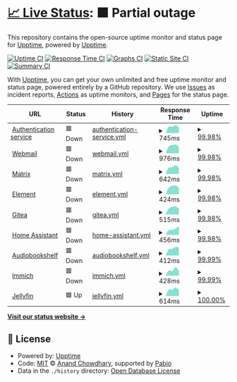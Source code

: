 # [📈 Live Status](https://uptime.nozomi.space): <!--live status--> **🟧 Partial outage**

This repository contains the open-source uptime monitor and status page for [Upptime](https://upptime.js.org), powered by [Upptime](https://github.com/upptime/upptime).

[![Uptime CI](https://github.com/mkopec/upptime/workflows/Uptime%20CI/badge.svg)](https://github.com/mkopec/upptime/actions?query=workflow%3A%22Uptime+CI%22)
[![Response Time CI](https://github.com/mkopec/upptime/workflows/Response%20Time%20CI/badge.svg)](https://github.com/mkopec/upptime/actions?query=workflow%3A%22Response+Time+CI%22)
[![Graphs CI](https://github.com/mkopec/upptime/workflows/Graphs%20CI/badge.svg)](https://github.com/mkopec/upptime/actions?query=workflow%3A%22Graphs+CI%22)
[![Static Site CI](https://github.com/mkopec/upptime/workflows/Static%20Site%20CI/badge.svg)](https://github.com/mkopec/upptime/actions?query=workflow%3A%22Static+Site+CI%22)
[![Summary CI](https://github.com/mkopec/upptime/workflows/Summary%20CI/badge.svg)](https://github.com/mkopec/upptime/actions?query=workflow%3A%22Summary+CI%22)

With [Upptime](https://upptime.js.org), you can get your own unlimited and free uptime monitor and status page, powered entirely by a GitHub repository. We use [Issues](https://github.com/upptime/upptime/issues) as incident reports, [Actions](https://github.com/mkopec/upptime/actions) as uptime monitors, and [Pages](https://uptime.nozomi.space) for the status page.

<!--start: status pages-->
<!-- This summary is generated by Upptime (https://github.com/upptime/upptime) -->
<!-- Do not edit this manually, your changes will be overwritten -->
<!-- prettier-ignore -->
| URL | Status | History | Response Time | Uptime |
| --- | ------ | ------- | ------------- | ------ |
| <img alt="" src="https://icons.duckduckgo.com/ip3/auth.nozomi.space.ico" height="13"> [Authentication service](https://auth.nozomi.space) | 🟥 Down | [authentication-service.yml](https://github.com/mkopec/upptime/commits/HEAD/history/authentication-service.yml) | <details><summary><img alt="Response time graph" src="./graphs/authentication-service/response-time-week.png" height="20"> 745ms</summary><br><a href="https://uptime.nozomi.space/history/authentication-service"><img alt="Response time 745" src="https://img.shields.io/endpoint?url=https%3A%2F%2Fraw.githubusercontent.com%2Fmkopec%2Fupptime%2FHEAD%2Fapi%2Fauthentication-service%2Fresponse-time.json"></a><br><a href="https://uptime.nozomi.space/history/authentication-service"><img alt="24-hour response time 745" src="https://img.shields.io/endpoint?url=https%3A%2F%2Fraw.githubusercontent.com%2Fmkopec%2Fupptime%2FHEAD%2Fapi%2Fauthentication-service%2Fresponse-time-day.json"></a><br><a href="https://uptime.nozomi.space/history/authentication-service"><img alt="7-day response time 745" src="https://img.shields.io/endpoint?url=https%3A%2F%2Fraw.githubusercontent.com%2Fmkopec%2Fupptime%2FHEAD%2Fapi%2Fauthentication-service%2Fresponse-time-week.json"></a><br><a href="https://uptime.nozomi.space/history/authentication-service"><img alt="30-day response time 745" src="https://img.shields.io/endpoint?url=https%3A%2F%2Fraw.githubusercontent.com%2Fmkopec%2Fupptime%2FHEAD%2Fapi%2Fauthentication-service%2Fresponse-time-month.json"></a><br><a href="https://uptime.nozomi.space/history/authentication-service"><img alt="1-year response time 745" src="https://img.shields.io/endpoint?url=https%3A%2F%2Fraw.githubusercontent.com%2Fmkopec%2Fupptime%2FHEAD%2Fapi%2Fauthentication-service%2Fresponse-time-year.json"></a></details> | <details><summary><a href="https://uptime.nozomi.space/history/authentication-service">99.98%</a></summary><a href="https://uptime.nozomi.space/history/authentication-service"><img alt="All-time uptime 99.98%" src="https://img.shields.io/endpoint?url=https%3A%2F%2Fraw.githubusercontent.com%2Fmkopec%2Fupptime%2FHEAD%2Fapi%2Fauthentication-service%2Fuptime.json"></a><br><a href="https://uptime.nozomi.space/history/authentication-service"><img alt="24-hour uptime 99.98%" src="https://img.shields.io/endpoint?url=https%3A%2F%2Fraw.githubusercontent.com%2Fmkopec%2Fupptime%2FHEAD%2Fapi%2Fauthentication-service%2Fuptime-day.json"></a><br><a href="https://uptime.nozomi.space/history/authentication-service"><img alt="7-day uptime 99.98%" src="https://img.shields.io/endpoint?url=https%3A%2F%2Fraw.githubusercontent.com%2Fmkopec%2Fupptime%2FHEAD%2Fapi%2Fauthentication-service%2Fuptime-week.json"></a><br><a href="https://uptime.nozomi.space/history/authentication-service"><img alt="30-day uptime 99.98%" src="https://img.shields.io/endpoint?url=https%3A%2F%2Fraw.githubusercontent.com%2Fmkopec%2Fupptime%2FHEAD%2Fapi%2Fauthentication-service%2Fuptime-month.json"></a><br><a href="https://uptime.nozomi.space/history/authentication-service"><img alt="1-year uptime 99.98%" src="https://img.shields.io/endpoint?url=https%3A%2F%2Fraw.githubusercontent.com%2Fmkopec%2Fupptime%2FHEAD%2Fapi%2Fauthentication-service%2Fuptime-year.json"></a></details>
| <img alt="" src="https://icons.duckduckgo.com/ip3/webmail.nozomi.space.ico" height="13"> [Webmail](https://webmail.nozomi.space) | 🟥 Down | [webmail.yml](https://github.com/mkopec/upptime/commits/HEAD/history/webmail.yml) | <details><summary><img alt="Response time graph" src="./graphs/webmail/response-time-week.png" height="20"> 976ms</summary><br><a href="https://uptime.nozomi.space/history/webmail"><img alt="Response time 976" src="https://img.shields.io/endpoint?url=https%3A%2F%2Fraw.githubusercontent.com%2Fmkopec%2Fupptime%2FHEAD%2Fapi%2Fwebmail%2Fresponse-time.json"></a><br><a href="https://uptime.nozomi.space/history/webmail"><img alt="24-hour response time 976" src="https://img.shields.io/endpoint?url=https%3A%2F%2Fraw.githubusercontent.com%2Fmkopec%2Fupptime%2FHEAD%2Fapi%2Fwebmail%2Fresponse-time-day.json"></a><br><a href="https://uptime.nozomi.space/history/webmail"><img alt="7-day response time 976" src="https://img.shields.io/endpoint?url=https%3A%2F%2Fraw.githubusercontent.com%2Fmkopec%2Fupptime%2FHEAD%2Fapi%2Fwebmail%2Fresponse-time-week.json"></a><br><a href="https://uptime.nozomi.space/history/webmail"><img alt="30-day response time 976" src="https://img.shields.io/endpoint?url=https%3A%2F%2Fraw.githubusercontent.com%2Fmkopec%2Fupptime%2FHEAD%2Fapi%2Fwebmail%2Fresponse-time-month.json"></a><br><a href="https://uptime.nozomi.space/history/webmail"><img alt="1-year response time 976" src="https://img.shields.io/endpoint?url=https%3A%2F%2Fraw.githubusercontent.com%2Fmkopec%2Fupptime%2FHEAD%2Fapi%2Fwebmail%2Fresponse-time-year.json"></a></details> | <details><summary><a href="https://uptime.nozomi.space/history/webmail">99.98%</a></summary><a href="https://uptime.nozomi.space/history/webmail"><img alt="All-time uptime 99.98%" src="https://img.shields.io/endpoint?url=https%3A%2F%2Fraw.githubusercontent.com%2Fmkopec%2Fupptime%2FHEAD%2Fapi%2Fwebmail%2Fuptime.json"></a><br><a href="https://uptime.nozomi.space/history/webmail"><img alt="24-hour uptime 99.98%" src="https://img.shields.io/endpoint?url=https%3A%2F%2Fraw.githubusercontent.com%2Fmkopec%2Fupptime%2FHEAD%2Fapi%2Fwebmail%2Fuptime-day.json"></a><br><a href="https://uptime.nozomi.space/history/webmail"><img alt="7-day uptime 99.98%" src="https://img.shields.io/endpoint?url=https%3A%2F%2Fraw.githubusercontent.com%2Fmkopec%2Fupptime%2FHEAD%2Fapi%2Fwebmail%2Fuptime-week.json"></a><br><a href="https://uptime.nozomi.space/history/webmail"><img alt="30-day uptime 99.98%" src="https://img.shields.io/endpoint?url=https%3A%2F%2Fraw.githubusercontent.com%2Fmkopec%2Fupptime%2FHEAD%2Fapi%2Fwebmail%2Fuptime-month.json"></a><br><a href="https://uptime.nozomi.space/history/webmail"><img alt="1-year uptime 99.98%" src="https://img.shields.io/endpoint?url=https%3A%2F%2Fraw.githubusercontent.com%2Fmkopec%2Fupptime%2FHEAD%2Fapi%2Fwebmail%2Fuptime-year.json"></a></details>
| <img alt="" src="https://icons.duckduckgo.com/ip3/matrix.nozomi.space.ico" height="13"> [Matrix](https://matrix.nozomi.space) | 🟥 Down | [matrix.yml](https://github.com/mkopec/upptime/commits/HEAD/history/matrix.yml) | <details><summary><img alt="Response time graph" src="./graphs/matrix/response-time-week.png" height="20"> 642ms</summary><br><a href="https://uptime.nozomi.space/history/matrix"><img alt="Response time 642" src="https://img.shields.io/endpoint?url=https%3A%2F%2Fraw.githubusercontent.com%2Fmkopec%2Fupptime%2FHEAD%2Fapi%2Fmatrix%2Fresponse-time.json"></a><br><a href="https://uptime.nozomi.space/history/matrix"><img alt="24-hour response time 642" src="https://img.shields.io/endpoint?url=https%3A%2F%2Fraw.githubusercontent.com%2Fmkopec%2Fupptime%2FHEAD%2Fapi%2Fmatrix%2Fresponse-time-day.json"></a><br><a href="https://uptime.nozomi.space/history/matrix"><img alt="7-day response time 642" src="https://img.shields.io/endpoint?url=https%3A%2F%2Fraw.githubusercontent.com%2Fmkopec%2Fupptime%2FHEAD%2Fapi%2Fmatrix%2Fresponse-time-week.json"></a><br><a href="https://uptime.nozomi.space/history/matrix"><img alt="30-day response time 642" src="https://img.shields.io/endpoint?url=https%3A%2F%2Fraw.githubusercontent.com%2Fmkopec%2Fupptime%2FHEAD%2Fapi%2Fmatrix%2Fresponse-time-month.json"></a><br><a href="https://uptime.nozomi.space/history/matrix"><img alt="1-year response time 642" src="https://img.shields.io/endpoint?url=https%3A%2F%2Fraw.githubusercontent.com%2Fmkopec%2Fupptime%2FHEAD%2Fapi%2Fmatrix%2Fresponse-time-year.json"></a></details> | <details><summary><a href="https://uptime.nozomi.space/history/matrix">99.98%</a></summary><a href="https://uptime.nozomi.space/history/matrix"><img alt="All-time uptime 99.98%" src="https://img.shields.io/endpoint?url=https%3A%2F%2Fraw.githubusercontent.com%2Fmkopec%2Fupptime%2FHEAD%2Fapi%2Fmatrix%2Fuptime.json"></a><br><a href="https://uptime.nozomi.space/history/matrix"><img alt="24-hour uptime 99.98%" src="https://img.shields.io/endpoint?url=https%3A%2F%2Fraw.githubusercontent.com%2Fmkopec%2Fupptime%2FHEAD%2Fapi%2Fmatrix%2Fuptime-day.json"></a><br><a href="https://uptime.nozomi.space/history/matrix"><img alt="7-day uptime 99.98%" src="https://img.shields.io/endpoint?url=https%3A%2F%2Fraw.githubusercontent.com%2Fmkopec%2Fupptime%2FHEAD%2Fapi%2Fmatrix%2Fuptime-week.json"></a><br><a href="https://uptime.nozomi.space/history/matrix"><img alt="30-day uptime 99.98%" src="https://img.shields.io/endpoint?url=https%3A%2F%2Fraw.githubusercontent.com%2Fmkopec%2Fupptime%2FHEAD%2Fapi%2Fmatrix%2Fuptime-month.json"></a><br><a href="https://uptime.nozomi.space/history/matrix"><img alt="1-year uptime 99.98%" src="https://img.shields.io/endpoint?url=https%3A%2F%2Fraw.githubusercontent.com%2Fmkopec%2Fupptime%2FHEAD%2Fapi%2Fmatrix%2Fuptime-year.json"></a></details>
| <img alt="" src="https://icons.duckduckgo.com/ip3/chat.nozomi.space.ico" height="13"> [Element](https://chat.nozomi.space) | 🟥 Down | [element.yml](https://github.com/mkopec/upptime/commits/HEAD/history/element.yml) | <details><summary><img alt="Response time graph" src="./graphs/element/response-time-week.png" height="20"> 424ms</summary><br><a href="https://uptime.nozomi.space/history/element"><img alt="Response time 424" src="https://img.shields.io/endpoint?url=https%3A%2F%2Fraw.githubusercontent.com%2Fmkopec%2Fupptime%2FHEAD%2Fapi%2Felement%2Fresponse-time.json"></a><br><a href="https://uptime.nozomi.space/history/element"><img alt="24-hour response time 424" src="https://img.shields.io/endpoint?url=https%3A%2F%2Fraw.githubusercontent.com%2Fmkopec%2Fupptime%2FHEAD%2Fapi%2Felement%2Fresponse-time-day.json"></a><br><a href="https://uptime.nozomi.space/history/element"><img alt="7-day response time 424" src="https://img.shields.io/endpoint?url=https%3A%2F%2Fraw.githubusercontent.com%2Fmkopec%2Fupptime%2FHEAD%2Fapi%2Felement%2Fresponse-time-week.json"></a><br><a href="https://uptime.nozomi.space/history/element"><img alt="30-day response time 424" src="https://img.shields.io/endpoint?url=https%3A%2F%2Fraw.githubusercontent.com%2Fmkopec%2Fupptime%2FHEAD%2Fapi%2Felement%2Fresponse-time-month.json"></a><br><a href="https://uptime.nozomi.space/history/element"><img alt="1-year response time 424" src="https://img.shields.io/endpoint?url=https%3A%2F%2Fraw.githubusercontent.com%2Fmkopec%2Fupptime%2FHEAD%2Fapi%2Felement%2Fresponse-time-year.json"></a></details> | <details><summary><a href="https://uptime.nozomi.space/history/element">99.98%</a></summary><a href="https://uptime.nozomi.space/history/element"><img alt="All-time uptime 99.98%" src="https://img.shields.io/endpoint?url=https%3A%2F%2Fraw.githubusercontent.com%2Fmkopec%2Fupptime%2FHEAD%2Fapi%2Felement%2Fuptime.json"></a><br><a href="https://uptime.nozomi.space/history/element"><img alt="24-hour uptime 99.98%" src="https://img.shields.io/endpoint?url=https%3A%2F%2Fraw.githubusercontent.com%2Fmkopec%2Fupptime%2FHEAD%2Fapi%2Felement%2Fuptime-day.json"></a><br><a href="https://uptime.nozomi.space/history/element"><img alt="7-day uptime 99.98%" src="https://img.shields.io/endpoint?url=https%3A%2F%2Fraw.githubusercontent.com%2Fmkopec%2Fupptime%2FHEAD%2Fapi%2Felement%2Fuptime-week.json"></a><br><a href="https://uptime.nozomi.space/history/element"><img alt="30-day uptime 99.98%" src="https://img.shields.io/endpoint?url=https%3A%2F%2Fraw.githubusercontent.com%2Fmkopec%2Fupptime%2FHEAD%2Fapi%2Felement%2Fuptime-month.json"></a><br><a href="https://uptime.nozomi.space/history/element"><img alt="1-year uptime 99.98%" src="https://img.shields.io/endpoint?url=https%3A%2F%2Fraw.githubusercontent.com%2Fmkopec%2Fupptime%2FHEAD%2Fapi%2Felement%2Fuptime-year.json"></a></details>
| <img alt="" src="https://icons.duckduckgo.com/ip3/git.nozomi.space.ico" height="13"> [Gitea](https://git.nozomi.space) | 🟥 Down | [gitea.yml](https://github.com/mkopec/upptime/commits/HEAD/history/gitea.yml) | <details><summary><img alt="Response time graph" src="./graphs/gitea/response-time-week.png" height="20"> 515ms</summary><br><a href="https://uptime.nozomi.space/history/gitea"><img alt="Response time 515" src="https://img.shields.io/endpoint?url=https%3A%2F%2Fraw.githubusercontent.com%2Fmkopec%2Fupptime%2FHEAD%2Fapi%2Fgitea%2Fresponse-time.json"></a><br><a href="https://uptime.nozomi.space/history/gitea"><img alt="24-hour response time 515" src="https://img.shields.io/endpoint?url=https%3A%2F%2Fraw.githubusercontent.com%2Fmkopec%2Fupptime%2FHEAD%2Fapi%2Fgitea%2Fresponse-time-day.json"></a><br><a href="https://uptime.nozomi.space/history/gitea"><img alt="7-day response time 515" src="https://img.shields.io/endpoint?url=https%3A%2F%2Fraw.githubusercontent.com%2Fmkopec%2Fupptime%2FHEAD%2Fapi%2Fgitea%2Fresponse-time-week.json"></a><br><a href="https://uptime.nozomi.space/history/gitea"><img alt="30-day response time 515" src="https://img.shields.io/endpoint?url=https%3A%2F%2Fraw.githubusercontent.com%2Fmkopec%2Fupptime%2FHEAD%2Fapi%2Fgitea%2Fresponse-time-month.json"></a><br><a href="https://uptime.nozomi.space/history/gitea"><img alt="1-year response time 515" src="https://img.shields.io/endpoint?url=https%3A%2F%2Fraw.githubusercontent.com%2Fmkopec%2Fupptime%2FHEAD%2Fapi%2Fgitea%2Fresponse-time-year.json"></a></details> | <details><summary><a href="https://uptime.nozomi.space/history/gitea">99.98%</a></summary><a href="https://uptime.nozomi.space/history/gitea"><img alt="All-time uptime 99.98%" src="https://img.shields.io/endpoint?url=https%3A%2F%2Fraw.githubusercontent.com%2Fmkopec%2Fupptime%2FHEAD%2Fapi%2Fgitea%2Fuptime.json"></a><br><a href="https://uptime.nozomi.space/history/gitea"><img alt="24-hour uptime 99.98%" src="https://img.shields.io/endpoint?url=https%3A%2F%2Fraw.githubusercontent.com%2Fmkopec%2Fupptime%2FHEAD%2Fapi%2Fgitea%2Fuptime-day.json"></a><br><a href="https://uptime.nozomi.space/history/gitea"><img alt="7-day uptime 99.98%" src="https://img.shields.io/endpoint?url=https%3A%2F%2Fraw.githubusercontent.com%2Fmkopec%2Fupptime%2FHEAD%2Fapi%2Fgitea%2Fuptime-week.json"></a><br><a href="https://uptime.nozomi.space/history/gitea"><img alt="30-day uptime 99.98%" src="https://img.shields.io/endpoint?url=https%3A%2F%2Fraw.githubusercontent.com%2Fmkopec%2Fupptime%2FHEAD%2Fapi%2Fgitea%2Fuptime-month.json"></a><br><a href="https://uptime.nozomi.space/history/gitea"><img alt="1-year uptime 99.98%" src="https://img.shields.io/endpoint?url=https%3A%2F%2Fraw.githubusercontent.com%2Fmkopec%2Fupptime%2FHEAD%2Fapi%2Fgitea%2Fuptime-year.json"></a></details>
| <img alt="" src="https://icons.duckduckgo.com/ip3/hass.nozomi.space.ico" height="13"> [Home Assistant](https://hass.nozomi.space) | 🟥 Down | [home-assistant.yml](https://github.com/mkopec/upptime/commits/HEAD/history/home-assistant.yml) | <details><summary><img alt="Response time graph" src="./graphs/home-assistant/response-time-week.png" height="20"> 456ms</summary><br><a href="https://uptime.nozomi.space/history/home-assistant"><img alt="Response time 456" src="https://img.shields.io/endpoint?url=https%3A%2F%2Fraw.githubusercontent.com%2Fmkopec%2Fupptime%2FHEAD%2Fapi%2Fhome-assistant%2Fresponse-time.json"></a><br><a href="https://uptime.nozomi.space/history/home-assistant"><img alt="24-hour response time 456" src="https://img.shields.io/endpoint?url=https%3A%2F%2Fraw.githubusercontent.com%2Fmkopec%2Fupptime%2FHEAD%2Fapi%2Fhome-assistant%2Fresponse-time-day.json"></a><br><a href="https://uptime.nozomi.space/history/home-assistant"><img alt="7-day response time 456" src="https://img.shields.io/endpoint?url=https%3A%2F%2Fraw.githubusercontent.com%2Fmkopec%2Fupptime%2FHEAD%2Fapi%2Fhome-assistant%2Fresponse-time-week.json"></a><br><a href="https://uptime.nozomi.space/history/home-assistant"><img alt="30-day response time 456" src="https://img.shields.io/endpoint?url=https%3A%2F%2Fraw.githubusercontent.com%2Fmkopec%2Fupptime%2FHEAD%2Fapi%2Fhome-assistant%2Fresponse-time-month.json"></a><br><a href="https://uptime.nozomi.space/history/home-assistant"><img alt="1-year response time 456" src="https://img.shields.io/endpoint?url=https%3A%2F%2Fraw.githubusercontent.com%2Fmkopec%2Fupptime%2FHEAD%2Fapi%2Fhome-assistant%2Fresponse-time-year.json"></a></details> | <details><summary><a href="https://uptime.nozomi.space/history/home-assistant">99.98%</a></summary><a href="https://uptime.nozomi.space/history/home-assistant"><img alt="All-time uptime 99.98%" src="https://img.shields.io/endpoint?url=https%3A%2F%2Fraw.githubusercontent.com%2Fmkopec%2Fupptime%2FHEAD%2Fapi%2Fhome-assistant%2Fuptime.json"></a><br><a href="https://uptime.nozomi.space/history/home-assistant"><img alt="24-hour uptime 99.98%" src="https://img.shields.io/endpoint?url=https%3A%2F%2Fraw.githubusercontent.com%2Fmkopec%2Fupptime%2FHEAD%2Fapi%2Fhome-assistant%2Fuptime-day.json"></a><br><a href="https://uptime.nozomi.space/history/home-assistant"><img alt="7-day uptime 99.98%" src="https://img.shields.io/endpoint?url=https%3A%2F%2Fraw.githubusercontent.com%2Fmkopec%2Fupptime%2FHEAD%2Fapi%2Fhome-assistant%2Fuptime-week.json"></a><br><a href="https://uptime.nozomi.space/history/home-assistant"><img alt="30-day uptime 99.98%" src="https://img.shields.io/endpoint?url=https%3A%2F%2Fraw.githubusercontent.com%2Fmkopec%2Fupptime%2FHEAD%2Fapi%2Fhome-assistant%2Fuptime-month.json"></a><br><a href="https://uptime.nozomi.space/history/home-assistant"><img alt="1-year uptime 99.98%" src="https://img.shields.io/endpoint?url=https%3A%2F%2Fraw.githubusercontent.com%2Fmkopec%2Fupptime%2FHEAD%2Fapi%2Fhome-assistant%2Fuptime-year.json"></a></details>
| <img alt="" src="https://icons.duckduckgo.com/ip3/radio.nozomi.space.ico" height="13"> [Audiobookshelf](https://radio.nozomi.space) | 🟥 Down | [audiobookshelf.yml](https://github.com/mkopec/upptime/commits/HEAD/history/audiobookshelf.yml) | <details><summary><img alt="Response time graph" src="./graphs/audiobookshelf/response-time-week.png" height="20"> 412ms</summary><br><a href="https://uptime.nozomi.space/history/audiobookshelf"><img alt="Response time 412" src="https://img.shields.io/endpoint?url=https%3A%2F%2Fraw.githubusercontent.com%2Fmkopec%2Fupptime%2FHEAD%2Fapi%2Faudiobookshelf%2Fresponse-time.json"></a><br><a href="https://uptime.nozomi.space/history/audiobookshelf"><img alt="24-hour response time 412" src="https://img.shields.io/endpoint?url=https%3A%2F%2Fraw.githubusercontent.com%2Fmkopec%2Fupptime%2FHEAD%2Fapi%2Faudiobookshelf%2Fresponse-time-day.json"></a><br><a href="https://uptime.nozomi.space/history/audiobookshelf"><img alt="7-day response time 412" src="https://img.shields.io/endpoint?url=https%3A%2F%2Fraw.githubusercontent.com%2Fmkopec%2Fupptime%2FHEAD%2Fapi%2Faudiobookshelf%2Fresponse-time-week.json"></a><br><a href="https://uptime.nozomi.space/history/audiobookshelf"><img alt="30-day response time 412" src="https://img.shields.io/endpoint?url=https%3A%2F%2Fraw.githubusercontent.com%2Fmkopec%2Fupptime%2FHEAD%2Fapi%2Faudiobookshelf%2Fresponse-time-month.json"></a><br><a href="https://uptime.nozomi.space/history/audiobookshelf"><img alt="1-year response time 412" src="https://img.shields.io/endpoint?url=https%3A%2F%2Fraw.githubusercontent.com%2Fmkopec%2Fupptime%2FHEAD%2Fapi%2Faudiobookshelf%2Fresponse-time-year.json"></a></details> | <details><summary><a href="https://uptime.nozomi.space/history/audiobookshelf">99.99%</a></summary><a href="https://uptime.nozomi.space/history/audiobookshelf"><img alt="All-time uptime 99.99%" src="https://img.shields.io/endpoint?url=https%3A%2F%2Fraw.githubusercontent.com%2Fmkopec%2Fupptime%2FHEAD%2Fapi%2Faudiobookshelf%2Fuptime.json"></a><br><a href="https://uptime.nozomi.space/history/audiobookshelf"><img alt="24-hour uptime 99.99%" src="https://img.shields.io/endpoint?url=https%3A%2F%2Fraw.githubusercontent.com%2Fmkopec%2Fupptime%2FHEAD%2Fapi%2Faudiobookshelf%2Fuptime-day.json"></a><br><a href="https://uptime.nozomi.space/history/audiobookshelf"><img alt="7-day uptime 99.99%" src="https://img.shields.io/endpoint?url=https%3A%2F%2Fraw.githubusercontent.com%2Fmkopec%2Fupptime%2FHEAD%2Fapi%2Faudiobookshelf%2Fuptime-week.json"></a><br><a href="https://uptime.nozomi.space/history/audiobookshelf"><img alt="30-day uptime 99.99%" src="https://img.shields.io/endpoint?url=https%3A%2F%2Fraw.githubusercontent.com%2Fmkopec%2Fupptime%2FHEAD%2Fapi%2Faudiobookshelf%2Fuptime-month.json"></a><br><a href="https://uptime.nozomi.space/history/audiobookshelf"><img alt="1-year uptime 99.99%" src="https://img.shields.io/endpoint?url=https%3A%2F%2Fraw.githubusercontent.com%2Fmkopec%2Fupptime%2FHEAD%2Fapi%2Faudiobookshelf%2Fuptime-year.json"></a></details>
| <img alt="" src="https://icons.duckduckgo.com/ip3/photos.nozomi.space.ico" height="13"> [Immich](https://photos.nozomi.space) | 🟥 Down | [immich.yml](https://github.com/mkopec/upptime/commits/HEAD/history/immich.yml) | <details><summary><img alt="Response time graph" src="./graphs/immich/response-time-week.png" height="20"> 428ms</summary><br><a href="https://uptime.nozomi.space/history/immich"><img alt="Response time 428" src="https://img.shields.io/endpoint?url=https%3A%2F%2Fraw.githubusercontent.com%2Fmkopec%2Fupptime%2FHEAD%2Fapi%2Fimmich%2Fresponse-time.json"></a><br><a href="https://uptime.nozomi.space/history/immich"><img alt="24-hour response time 428" src="https://img.shields.io/endpoint?url=https%3A%2F%2Fraw.githubusercontent.com%2Fmkopec%2Fupptime%2FHEAD%2Fapi%2Fimmich%2Fresponse-time-day.json"></a><br><a href="https://uptime.nozomi.space/history/immich"><img alt="7-day response time 428" src="https://img.shields.io/endpoint?url=https%3A%2F%2Fraw.githubusercontent.com%2Fmkopec%2Fupptime%2FHEAD%2Fapi%2Fimmich%2Fresponse-time-week.json"></a><br><a href="https://uptime.nozomi.space/history/immich"><img alt="30-day response time 428" src="https://img.shields.io/endpoint?url=https%3A%2F%2Fraw.githubusercontent.com%2Fmkopec%2Fupptime%2FHEAD%2Fapi%2Fimmich%2Fresponse-time-month.json"></a><br><a href="https://uptime.nozomi.space/history/immich"><img alt="1-year response time 428" src="https://img.shields.io/endpoint?url=https%3A%2F%2Fraw.githubusercontent.com%2Fmkopec%2Fupptime%2FHEAD%2Fapi%2Fimmich%2Fresponse-time-year.json"></a></details> | <details><summary><a href="https://uptime.nozomi.space/history/immich">99.99%</a></summary><a href="https://uptime.nozomi.space/history/immich"><img alt="All-time uptime 99.99%" src="https://img.shields.io/endpoint?url=https%3A%2F%2Fraw.githubusercontent.com%2Fmkopec%2Fupptime%2FHEAD%2Fapi%2Fimmich%2Fuptime.json"></a><br><a href="https://uptime.nozomi.space/history/immich"><img alt="24-hour uptime 99.99%" src="https://img.shields.io/endpoint?url=https%3A%2F%2Fraw.githubusercontent.com%2Fmkopec%2Fupptime%2FHEAD%2Fapi%2Fimmich%2Fuptime-day.json"></a><br><a href="https://uptime.nozomi.space/history/immich"><img alt="7-day uptime 99.99%" src="https://img.shields.io/endpoint?url=https%3A%2F%2Fraw.githubusercontent.com%2Fmkopec%2Fupptime%2FHEAD%2Fapi%2Fimmich%2Fuptime-week.json"></a><br><a href="https://uptime.nozomi.space/history/immich"><img alt="30-day uptime 99.99%" src="https://img.shields.io/endpoint?url=https%3A%2F%2Fraw.githubusercontent.com%2Fmkopec%2Fupptime%2FHEAD%2Fapi%2Fimmich%2Fuptime-month.json"></a><br><a href="https://uptime.nozomi.space/history/immich"><img alt="1-year uptime 99.99%" src="https://img.shields.io/endpoint?url=https%3A%2F%2Fraw.githubusercontent.com%2Fmkopec%2Fupptime%2FHEAD%2Fapi%2Fimmich%2Fuptime-year.json"></a></details>
| <img alt="" src="https://icons.duckduckgo.com/ip3/media.nozomi.space.ico" height="13"> [Jellyfin](https://media.nozomi.space) | 🟩 Up | [jellyfin.yml](https://github.com/mkopec/upptime/commits/HEAD/history/jellyfin.yml) | <details><summary><img alt="Response time graph" src="./graphs/jellyfin/response-time-week.png" height="20"> 614ms</summary><br><a href="https://uptime.nozomi.space/history/jellyfin"><img alt="Response time 614" src="https://img.shields.io/endpoint?url=https%3A%2F%2Fraw.githubusercontent.com%2Fmkopec%2Fupptime%2FHEAD%2Fapi%2Fjellyfin%2Fresponse-time.json"></a><br><a href="https://uptime.nozomi.space/history/jellyfin"><img alt="24-hour response time 614" src="https://img.shields.io/endpoint?url=https%3A%2F%2Fraw.githubusercontent.com%2Fmkopec%2Fupptime%2FHEAD%2Fapi%2Fjellyfin%2Fresponse-time-day.json"></a><br><a href="https://uptime.nozomi.space/history/jellyfin"><img alt="7-day response time 614" src="https://img.shields.io/endpoint?url=https%3A%2F%2Fraw.githubusercontent.com%2Fmkopec%2Fupptime%2FHEAD%2Fapi%2Fjellyfin%2Fresponse-time-week.json"></a><br><a href="https://uptime.nozomi.space/history/jellyfin"><img alt="30-day response time 614" src="https://img.shields.io/endpoint?url=https%3A%2F%2Fraw.githubusercontent.com%2Fmkopec%2Fupptime%2FHEAD%2Fapi%2Fjellyfin%2Fresponse-time-month.json"></a><br><a href="https://uptime.nozomi.space/history/jellyfin"><img alt="1-year response time 614" src="https://img.shields.io/endpoint?url=https%3A%2F%2Fraw.githubusercontent.com%2Fmkopec%2Fupptime%2FHEAD%2Fapi%2Fjellyfin%2Fresponse-time-year.json"></a></details> | <details><summary><a href="https://uptime.nozomi.space/history/jellyfin">100.00%</a></summary><a href="https://uptime.nozomi.space/history/jellyfin"><img alt="All-time uptime 100.00%" src="https://img.shields.io/endpoint?url=https%3A%2F%2Fraw.githubusercontent.com%2Fmkopec%2Fupptime%2FHEAD%2Fapi%2Fjellyfin%2Fuptime.json"></a><br><a href="https://uptime.nozomi.space/history/jellyfin"><img alt="24-hour uptime 100.00%" src="https://img.shields.io/endpoint?url=https%3A%2F%2Fraw.githubusercontent.com%2Fmkopec%2Fupptime%2FHEAD%2Fapi%2Fjellyfin%2Fuptime-day.json"></a><br><a href="https://uptime.nozomi.space/history/jellyfin"><img alt="7-day uptime 100.00%" src="https://img.shields.io/endpoint?url=https%3A%2F%2Fraw.githubusercontent.com%2Fmkopec%2Fupptime%2FHEAD%2Fapi%2Fjellyfin%2Fuptime-week.json"></a><br><a href="https://uptime.nozomi.space/history/jellyfin"><img alt="30-day uptime 100.00%" src="https://img.shields.io/endpoint?url=https%3A%2F%2Fraw.githubusercontent.com%2Fmkopec%2Fupptime%2FHEAD%2Fapi%2Fjellyfin%2Fuptime-month.json"></a><br><a href="https://uptime.nozomi.space/history/jellyfin"><img alt="1-year uptime 100.00%" src="https://img.shields.io/endpoint?url=https%3A%2F%2Fraw.githubusercontent.com%2Fmkopec%2Fupptime%2FHEAD%2Fapi%2Fjellyfin%2Fuptime-year.json"></a></details>

<!--end: status pages-->

[**Visit our status website →**](https://uptime.nozomi.space)

## 📄 License

- Powered by: [Upptime](https://github.com/upptime/upptime)
- Code: [MIT](./LICENSE) © [Anand Chowdhary](https://anandchowdhary.com), supported by [Pabio](https://pabio.com)
- Data in the `./history` directory: [Open Database License](https://opendatacommons.org/licenses/odbl/1-0/)
